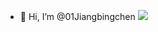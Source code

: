 - 👋 Hi, I’m @01Jiangbingchen
![](https://github-readme-stats.vercel.app/api?username=01Jiangbingchen)
<!---
01Jiangbingchen/01Jiangbingchen is a ✨ special ✨ repository because its `README.md` (this file) appears on your GitHub profile.
You can click the Preview link to take a look at your changes.
--->
